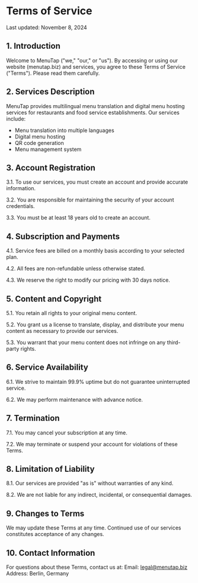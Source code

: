 # Terms of Service

Last updated: November 8, 2024

## 1. Introduction

Welcome to MenuTap ("we," "our," or "us"). By accessing or using our website (menutap.biz) and services, you agree to these Terms of Service ("Terms"). Please read them carefully.

## 2. Services Description

MenuTap provides multilingual menu translation and digital menu hosting services for restaurants and food service establishments. Our services include:
- Menu translation into multiple languages
- Digital menu hosting
- QR code generation
- Menu management system

## 3. Account Registration

3.1. To use our services, you must create an account and provide accurate information.

3.2. You are responsible for maintaining the security of your account credentials.

3.3. You must be at least 18 years old to create an account.

## 4. Subscription and Payments

4.1. Service fees are billed on a monthly basis according to your selected plan.

4.2. All fees are non-refundable unless otherwise stated.

4.3. We reserve the right to modify our pricing with 30 days notice.

## 5. Content and Copyright

5.1. You retain all rights to your original menu content.

5.2. You grant us a license to translate, display, and distribute your menu content as necessary to provide our services.

5.3. You warrant that your menu content does not infringe on any third-party rights.

## 6. Service Availability

6.1. We strive to maintain 99.9% uptime but do not guarantee uninterrupted service.

6.2. We may perform maintenance with advance notice.

## 7. Termination

7.1. You may cancel your subscription at any time.

7.2. We may terminate or suspend your account for violations of these Terms.

## 8. Limitation of Liability

8.1. Our services are provided "as is" without warranties of any kind.

8.2. We are not liable for any indirect, incidental, or consequential damages.

## 9. Changes to Terms

We may update these Terms at any time. Continued use of our services constitutes acceptance of any changes.

## 10. Contact Information

For questions about these Terms, contact us at:
Email: legal@menutap.biz
Address: Berlin, Germany
